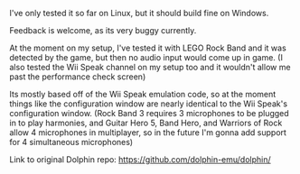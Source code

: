I've only tested it so far on Linux, but it should build fine on Windows.

Feedback is welcome, as its very buggy currently.

At the moment on my setup, I've tested it with LEGO Rock Band and it was detected by the game, but then no audio input would come up in game.
(I also tested the Wii Speak channel on my setup too and it wouldn't allow me past the performance check screen)

Its mostly based off of the Wii Speak emulation code, so at the moment things like the configuration window are nearly identical to the Wii Speak's
configuration window. (Rock Band 3 requires 3 microphones to be plugged in to play harmonies, and Guitar Hero 5, Band Hero, and Warriors of Rock allow 4 microphones in multiplayer, so in the future I'm gonna add support for 4 simultaneous microphones)

Link to original Dolphin repo: https://github.com/dolphin-emu/dolphin/
